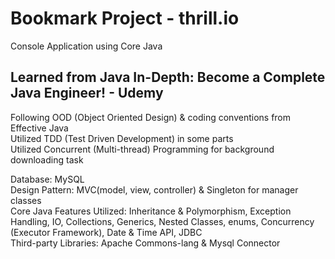 # Bookmark Project - thrill.io

Console Application using Core Java

## Learned from Java In-Depth: Become a Complete Java Engineer! - Udemy

Following OOD (Object Oriented Design) & coding conventions from Effective Java <br>
Utilized TDD (Test Driven Development) in some parts<br>
Utilized Concurrent (Multi-thread) Programming for background downloading task<br>

Database: MySQL <br>
Design Pattern: MVC(model, view, controller) & Singleton for manager classes<br>
Core Java Features Utilized: Inheritance & Polymorphism,  Exception Handling, IO, Collections, Generics, Nested Classes, enums, Concurrency (Executor Framework), Date & Time API, JDBC<br>
Third-party Libraries:  Apache Commons-lang & Mysql Connector





